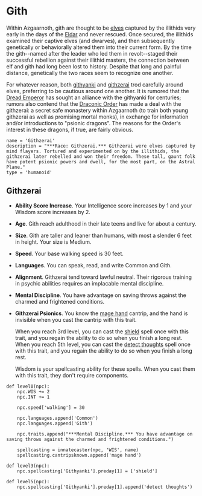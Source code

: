 # Gith
Within Azgaarnoth, gith are thought to be [elves](Elves/index.md) captured by the illithids very early in the days of the [Eldar](../History/Eldar.md) and never rescued. Once secured, the illithids examined their captive elves (and dwarves), and then subsequently genetically or behaviorally altered them into their current form. By the time the gith--named after the leader who led them in revolt--staged their successful rebellion against their illithid masters, the connection between elf and gith had long been lost to history. Despite that long and painful distance, genetically the two races seem to recognize one another. 

For whatever reason, both [githyanki](../Creatures/Githyanki.md) and [githzerai](../Creatures/Githzerai.md) trod carefully around elves, preferring to be cautious around one another. It is rumored that the [Dread Emperor](../People/DreadEmperor.md) has sought an alliance with the githyanki for centuries; rumors also contend that the [Draconic Order](../Organizations/MilitantOrders/DraconicOrder/index.md) has made a deal with the githzerai: a secret safe monastery within Azgaarnoth (to train both young githzerai as well as promising mortal monks), in exchange for information and/or introductions to "psionic dragons". The reasons for the Order's interest in these dragons, if true, are fairly obvious.

```
name = 'Githzerai'
description = "***Race: Githzerai.*** Githzerai were elves captured by mind flayers. Tortured and experimented on by the illithids, the githzerai later rebelled and won their freedom. These tall, gaunt folk have potent psionic powers and dwell, for the most part, on the Astral Plane."
type = 'humanoid'
```

## Githzerai
* **Ability Score Increase**. Your Intelligence score increases by 1 and your Wisdom score increases by 2.

* **Age**. Gith reach adulthood in their late teens and live for about a century.

* **Size**. Gith are taller and leaner than humans, with most a slender 6 feet in height. Your size is Medium.

* **Speed**. Your base walking speed is 30 feet.

* **Languages**. You can speak, read, and write Common and Gith.

* **Alignment**. Githzerai tend toward lawful neutral. Their rigorous training in psychic abilities requires an implacable mental discipline.

* **Mental Discipline**. You have advantage on saving throws against the charmed and frightened conditions.

* **Githzerai Psionics**. You know the [mage hand](../Magic/Spells/mage-hand.md) cantrip, and the hand is invisible when you cast the cantrip with this trait.

  When you reach 3rd level, you can cast the [shield](../Magic/Spells/shield.md) spell once with this trait, and you regain the ability to do so when you finish a long rest. When you reach 5th level, you can cast the [detect thoughts](../Magic/Spells/detect-thoughts.md) spell once with this trait, and you regain the ability to do so when you finish a long rest.

  Wisdom is your spellcasting ability for these spells. When you cast them with this trait, they don't require components.

```
def level0(npc):
    npc.WIS += 2
    npc.INT += 1
    
    npc.speed['walking'] = 30

    npc.languages.append('Common')
    npc.languages.append('Gith')

    npc.traits.append("***Mental Discipline.*** You have advantage on saving throws against the charmed and frightened conditions.")

    spellcasting = innatecaster(npc, 'WIS', name)
    spellcasting.cantripsknown.append('mage hand')

def level3(npc):
    npc.spellcasting['Githyanki'].preday[1] = ['shield']

def level5(npc):
    npc.spellcasting['Githyanki'].preday[1].append('detect thoughts')
```
